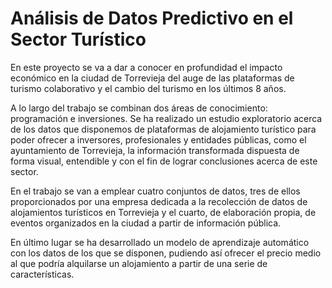 # Análisis de Datos Predictivo en el Sector Turístico

En este proyecto se va a dar a conocer en profundidad el impacto económico en la ciudad de Torrevieja del auge de las plataformas de turismo colaborativo y el cambio del turismo en los últimos 8 años.

A lo largo del trabajo se combinan dos áreas de conocimiento: programación e inversiones. Se ha realizado un estudio exploratorio acerca de los datos que disponemos de plataformas de alojamiento turístico para poder ofrecer a inversores, profesionales y entidades públicas, como el ayuntamiento de Torrevieja, la información transformada dispuesta de forma visual, entendible y con el fin de lograr conclusiones acerca de este sector. 

En el trabajo se van a emplear cuatro conjuntos de datos, tres de ellos proporcionados por una empresa dedicada a la recolección de datos de alojamientos turísticos en Torrevieja y el cuarto, de elaboración propia, de eventos organizados en la ciudad a partir de información pública.  

En último lugar se ha desarrollado un modelo de aprendizaje automático con los datos de los que se disponen, pudiendo así ofrecer el precio medio al que podría alquilarse un alojamiento a partir de una serie de características.
